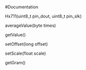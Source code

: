 #Documentation

Hx711(uint8_t pin_dout, uint8_t pin_slk)

averageValue(byte times)

getValue()

setOffset(long offset)

setScale(float scale)

getGram()
